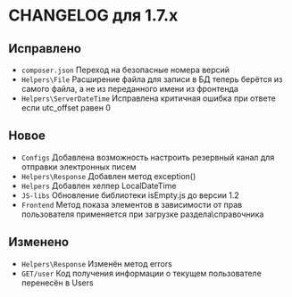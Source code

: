 # CHANGELOG для 1.7.x

## Исправлено
- `composer.json` Переход на безопасные номера версий
- `Helpers\File` Расширение файла для записи в БД теперь берётся из самого файла, а не из переданного имени из фронтенда
- `Helpers\ServerDateTime` Исправлена критичная ошибка при ответе если utc_offset равен 0

## Новое
- `Configs` Добавлена возможность настроить резервный канал для отправки электронных писем
- `Helpers\Response` Добавлен метод exception()
- `Helpers` Добавлен хелпер LocalDateTime
- `JS-libs` Обновление библиотеки isEmpty.js до версии 1.2
- `Frontend` Метод показа элементов в зависимости от прав пользователя применяется при загрузке раздела\справочника

## Изменено
- `Helpers\Response` Изменён метод errors
- `GET/user` Код получения информации о текущем пользователе перенесён в Users